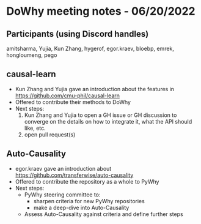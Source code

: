 # DoWhy meeting notes - 06/20/2022

## Participants (using Discord handles)
amitsharma, Yujia, Kun Zhang, hygerof, egor.kraev, bloebp, emrek, hongloumeng, pego

## causal-learn

- Kun Zhang and Yujia gave an introduction about the features in https://github.com/cmu-phil/causal-learn
- Offered to contribute their methods to DoWhy
- Next steps:
    1. Kun Zhang and Yujia to open a GH issue or GH discussion to converge on the details on how to integrate it, what the API should like, etc.
    2. open pull request(s)

## Auto-Causality
- egor.kraev gave an introduction about https://github.com/transferwise/auto-causality
- Offered to contribute the repository as a whole to PyWhy
- Next steps:
    - PyWhy steering committee to:
        - sharpen criteria for new PyWhy repositories
        - make a deep-dive into Auto-Causality
    - Assess Auto-Causality against criteria and define further steps
